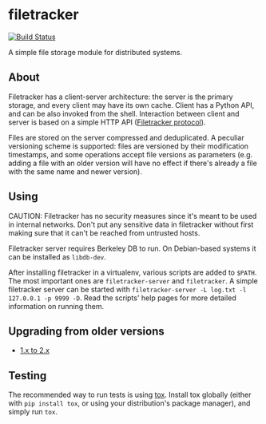 # filetracker

[![Build Status](https://travis-ci.org/sio2project/filetracker.svg?branch=master)](https://travis-ci.org/sio2project/filetracker)

A simple file storage module for distributed systems.

## About

Filetracker has a client-server architecture: the server is the primary
storage, and every client may have its own cache. Client has a Python
API, and can be also invoked from the shell. Interaction between client
and server is based on a simple HTTP API ([Filetracker protocol](PROTOCOL.md)).

Files are stored on the server compressed and deduplicated. A peculiar
versioning scheme is supported: files are versioned by their modification
timestamps, and some operations accept file versions as parameters (e.g.
adding a file with an older version will have no effect if there's already a
file with the same name and newer version).

## Using

CAUTION: Filetracker has no security measures since it's meant to be
used in internal networks. Don't put any sensitive data in filetracker without
first making sure that it can't be reached from untrusted hosts.

Filetracker server requires Berkeley DB to run. On Debian-based systems
it can be installed as `libdb-dev`.

After installing filetracker in a virtualenv, various scripts are added to
`$PATH`. The most important ones are `filetracker-server`
and `filetracker`. A simple filetracker server can be started with
`filetracker-server -L log.txt -l 127.0.0.1 -p 9999 -D`.
 Read the scripts' help pages for more detailed information
on running them.

## Upgrading from older versions

- [1.x to 2.x](MIGRATING.md)

## Testing

The recommended way to run tests is using
[tox](https://tox.readthedocs.io/en/latest/index.html). Install tox
globally (either with `pip install tox`, or using your distribution's
package manager), and simply run `tox`.
